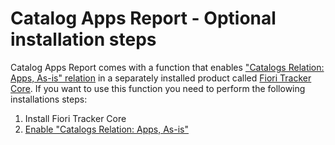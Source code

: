 # Catalog Apps Report - Optional installation steps

Catalog Apps Report comes with a function that enables ["Catalogs Relation: Apps, As-is" relation](../../cats-rel-apps-asis/FPS01/main.md) in a separately installed product called [Fiori Tracker Core](../../core/SPS03/main.md). If you want to use this function you need to perform the following installations steps:

1. Install Fiori Tracker Core
2. [Enable "Catalogs Relation: Apps, As-is"](rel.md)